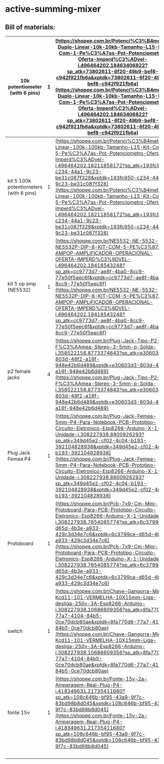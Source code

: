 # active-summing-mixer

## Bill of materials:

| 10k potentiometer (with 6 pins)         | 1 | [https://shopee.com.br/Potenci%C3%B4metro-Duplo-Linear-10k-10kb-Tamanho-L15-Kit-Com-1-Pe%C3%A7as-Pot-Potenciometro-Oferta-Imperd%C3%ADvel-i.496464202.18463406822?sp_atk=73802611-6f20-49b9-bef8-c942f921fb6a&xptdk=73802611-6f20-49b9-bef8-c942f921fb6a](https://shopee.com.br/Potenci%C3%B4metro-Duplo-Linear-10k-10kb-Tamanho-L15-Kit-Com-1-Pe%C3%A7as-Pot-Potenciometro-Oferta-Imperd%C3%ADvel-i.496464202.18463406822?sp_atk=73802611-6f20-49b9-bef8-c942f921fb6a&xptdk=73802611-6f20-49b9-bef8-c942f921fb6a) | 5.5   |
| --------------------------------------- | - | ------------------------------------------------------------------------------------------------------------------------------------------------------------------------------------------------------------------------------------------------------------------------------------------------------------------------------------------------------------------------------------------------------------------------------------------------------------------------------------------------------------------ | ----- |
| kit 5 100k potentiometers (with 6 pins) | 1 | [https://shopee.com.br/Potenci%C3%B4metro-Linear-100k-100kb-Tamanho-L15-Kit-Com-5-Pe%C3%A7as-Pot-Potenciometro-Oferta-Imperd%C3%ADvel-i.496464202.18211858172?sp_atk=193fc950-c234-44a1-9c23-be31c087f328&xptdk=193fc950-c234-44a1-9c23-be31c087f328](https://shopee.com.br/Potenci%C3%B4metro-Linear-100k-100kb-Tamanho-L15-Kit-Com-5-Pe%C3%A7as-Pot-Potenciometro-Oferta-Imperd%C3%ADvel-i.496464202.18211858172?sp_atk=193fc950-c234-44a1-9c23-be31c087f328&xptdk=193fc950-c234-44a1-9c23-be31c087f328)         | 12.5  |
| kit 5 op amp (NE5532)                   | 1 | [https://shopee.com.br/NE5532-NE-5532-NE5532P-DIP-8-KIT-COM-5-PE%C3%87AS-AMPOP-AMPLIFICADOR-OPERACIONAL-OFERTA-IMPERD%C3%8DVEL-i.496464202.18418543248?sp_atk=cc9773d7-ae8f-4ba0-8cc9-77e50f5eec6f&xptdk=cc9773d7-ae8f-4ba0-8cc9-77e50f5eec6f](https://shopee.com.br/NE5532-NE-5532-NE5532P-DIP-8-KIT-COM-5-PE%C3%87AS-AMPOP-AMPLIFICADOR-OPERACIONAL-OFERTA-IMPERD%C3%8DVEL-i.496464202.18418543248?sp_atk=cc9773d7-ae8f-4ba0-8cc9-77e50f5eec6f&xptdk=cc9773d7-ae8f-4ba0-8cc9-77e50f5eec6f)                       | 12.5  |
| p2 female jacks                         | 4 | [https://shopee.com.br/Plug-Jack-Tipo-P2-F%C3%AAmea-Stereo-3-5mm-p-Solda-i.358522158.8773374843?sp_atk=e30603d3-803d-48f2-a16f-948e42b6d489&xptdk=e30603d3-803d-48f2-a16f-948e42b6d489](https://shopee.com.br/Plug-Jack-Tipo-P2-F%C3%AAmea-Stereo-3-5mm-p-Solda-i.358522158.8773374843?sp_atk=e30603d3-803d-48f2-a16f-948e42b6d489&xptdk=e30603d3-803d-48f2-a16f-948e42b6d489)                                                                                                                                     | 25.12 |
| Plug Jack Femea P4                      | 1 | [https://shopee.com.br/Plug-Jack-Femea-5mm-P4-Para-Notebook-PCB-Prototipo-Circuito-Eletronico-Esp8266-Arduino-X-1-Unidade-i.308227938.8800926293?sp_atk=349d45e2-cf02-4c04-b193-392104828938&xptdk=349d45e2-cf02-4c04-b193-392104828938](https://shopee.com.br/Plug-Jack-Femea-5mm-P4-Para-Notebook-PCB-Prototipo-Circuito-Eletronico-Esp8266-Arduino-X-1-Unidade-i.308227938.8800926293?sp_atk=349d45e2-cf02-4c04-b193-392104828938&xptdk=349d45e2-cf02-4c04-b193-392104828938)                                   | 3.25  |
| Protoboard                              | 1 | [https://shopee.com.br/Pcb-7x9-Cm-Mini-Protoboard-Para-PCB-Prototipo-Circuito-Eletronico-Esp8266-Arduino-X-1-Unidade-i.308227938.7654085774?sp_atk=6c3799ce-d65d-4b3e-a933-429c3d34e7c6&xptdk=6c3799ce-d65d-4b3e-a933-429c3d34e7c6](https://shopee.com.br/Pcb-7x9-Cm-Mini-Protoboard-Para-PCB-Prototipo-Circuito-Eletronico-Esp8266-Arduino-X-1-Unidade-i.308227938.7654085774?sp_atk=6c3799ce-d65d-4b3e-a933-429c3d34e7c6&xptdk=6c3799ce-d65d-4b3e-a933-429c3d34e7c6)                                             | 5.95  |
| switch                                  | 1 | [https://shopee.com.br/Chave-Gangorra-Mini-Kcd11-101-VERMELHA-10X15mm-Liga-desliga-250v-3A-Esp8266-Arduino-i.308227938.10686609356?sp_atk=8fa770d6-77a7-4104-84b5-0ce70dcb80ae&xptdk=8fa770d6-77a7-4104-84b5-0ce70dcb80ae](https://shopee.com.br/Chave-Gangorra-Mini-Kcd11-101-VERMELHA-10X15mm-Liga-desliga-250v-3A-Esp8266-Arduino-i.308227938.10686609356?sp_atk=8fa770d6-77a7-4104-84b5-0ce70dcb80ae&xptdk=8fa770d6-77a7-4104-84b5-0ce70dcb80ae)                                                               | 3.25  |
| fonte 15v                               | 1 | [https://shopee.com.br/Fonte-15v-2a-Amperagem-Real-Plug-P4-i.418349631.21735411680?sp_atk=108c646b-bf95-43a9-9f7c-83bd98b8d045&xptdk=108c646b-bf95-43a9-9f7c-83bd98b8d045](https://shopee.com.br/Fonte-15v-2a-Amperagem-Real-Plug-P4-i.418349631.21735411680?sp_atk=108c646b-bf95-43a9-9f7c-83bd98b8d045&xptdk=108c646b-bf95-43a9-9f7c-83bd98b8d045)                                                                                                                                                               | 19.5  |
|                                         |   |                                                                                                                                                                                                                                                                                                                                                                                                                                                                                                                    | 68.07 |
